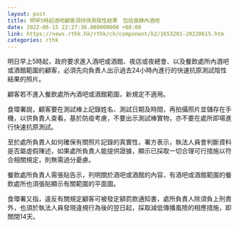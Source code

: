 ```yaml
---
layout: post
title: 明早5時起酒吧顧客須持快測陰性結果　包括食肆內酒吧
date: 2022-06-15 22:27:36.000000000 +08:00
link: https://news.rthk.hk/rthk/ch/component/k2/1653201-20220615.htm
categories: rthk
---
```


明日早上5時起，政府要求進入酒吧或酒館、夜店或夜總會、以及餐飲處所內酒吧或酒館範圍的顧客，必須先向負責人出示過去24小時內進行的快速抗原測試陰性結果的照片。

顧客若不進入餐飲處所內酒吧或酒館範圍，新規定不適用。

食環署說，顧客要在測試棒上記錄姓名、測試日期及時間，再拍攝照片並儲存在手機，以供負責人查看。基於防疫考慮，不要出示測試棒實物，亦不要在處所即場進行快速抗原測試。 

至於處所負責人如何確保有關照片記錄的真實性，署方表示，執法人員會判斷資料是否屬虛假陳述，如果處所負責人能提供證據，顯示已採取一切合理可行措施以符合相關規定，則無需過分憂慮。

餐飲處所負責人需張貼告示，列明關於酒吧或酒館的內容，有酒吧或酒館範圍的餐飲處所也須張貼顯示有關範圍的平面圖。

食環署又指，違反有關規定顧客可被發定額罰款通知書，處所負責人除須負上刑責外，也須於執法人員發現違規行為後的翌日起，採取減低傳播風險的相應措施，即關閉14天。
